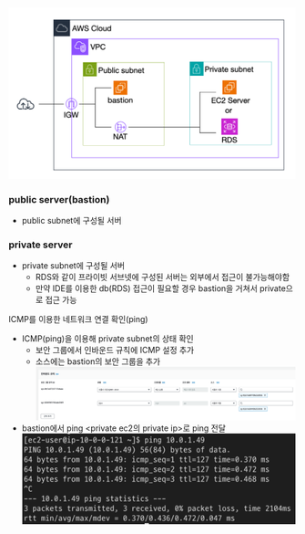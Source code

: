 ![](Users/navill/Documents/Obsidian%20Vault/Pasted%20image%2020240116182844.png)

### public server(bastion)
- public subnet에 구성될 서버

### private server
- private subnet에 구성될 서버
	- RDS와 같이 프라이빗 서브넷에 구성된 서버는 외부에서 접근이 불가능해야함
	- 만약 IDE를 이용한 db(RDS) 접근이 필요할 경우 bastion을 거쳐서 private으로 접근 가능


ICMP를 이용한 네트워크 연결 확인(ping)
- ICMP(ping)을 이용해 private subnet의 상태 확인
	- 보안 그룹에서 인바운드 규칙에 ICMP 설정 추가
	- 소스에는 bastion의 보안 그룹을 추가
	![](Users/navill/Documents/Obsidian%20Vault/Pasted%20image%2020240116183329.png)
- bastion에서 ping <private ec2의 private ip>로 ping 전달
	![](Users/navill/Documents/Obsidian%20Vault/Pasted%20image%2020240116183515.png)
